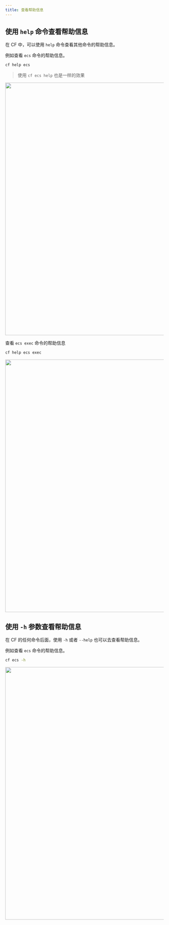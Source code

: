 ```yaml
---
title: 查看帮助信息
---
```


## 使用 `help` 命令查看帮助信息

在 CF 中，可以使用 `help` 命令查看其他命令的帮助信息。

例如查看 `ecs` 命令的帮助信息。

```bash
cf help ecs
```

> 使用 `cf ecs help` 也是一样的效果

   <img width="800" src="/img/1656649040.png">

查看 `ecs exec` 命令的帮助信息

```bash
cf help ecs exec
```

   <img width="800" src="/img/1656649250.png">

## 使用 `-h` 参数查看帮助信息

在 CF 的任何命令后面，使用 `-h` 或者 `--help` 也可以去查看帮助信息。

例如查看 `ecs` 命令的帮助信息。

```bash
cf ecs -h
```

   <img width="800" src="/img/1656649359.png">

<script>
export default {
    mounted () {
      this.$page.lastUpdated = "2022年7月1日"
    }
  }
</script>